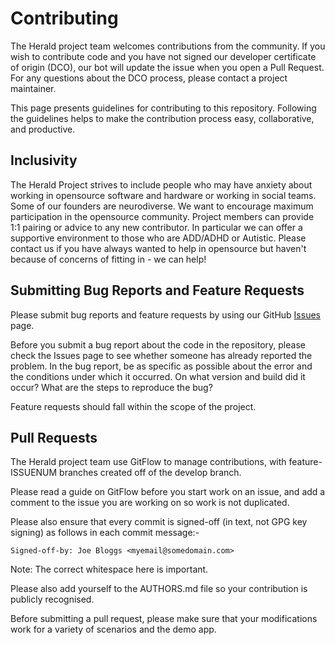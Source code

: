 # Contributing

The Herald project team welcomes contributions from the community. If you wish to contribute code and you have not signed our developer certificate of origin (DCO), our bot will update the issue when you open a Pull Request. For any questions about the DCO process, please contact a project maintainer.

This page presents guidelines for contributing to this repository. Following the guidelines helps to make the contribution process easy, collaborative, and productive. 

## Inclusivity

The Herald Project strives to include people who may have anxiety about working in opensource
software and hardware or working in social teams. Some of our founders are neurodiverse. We
want to encourage maximum participation in the opensource community. Project members can provide
1:1 pairing or advice to any new contributor. In particular we can offer a supportive environment
to those who are ADD/ADHD or Autistic. Please contact us if you have always wanted to help in
opensource but haven't because of concerns of fitting in - we can help!

## Submitting Bug Reports and Feature Requests

Please submit bug reports and feature requests by using our GitHub [Issues](https://github.com/theheraldproject/herald-for-ios/issues) page.

Before you submit a bug report about the code in the repository, please check the Issues page to see whether someone has already reported the problem. In the bug report, be as specific as possible about the error and the conditions under which it occurred. On what version and build did it occur? What are the steps to reproduce the bug? 

Feature requests should fall within the scope of the project.

## Pull Requests

The Herald project team use GitFlow to manage contributions, with feature-ISSUENUM
branches created off of the develop branch.

Please read a guide on GitFlow before you start work on an issue, and add a comment
to the issue you are working on so work is not duplicated.

Please also ensure that every commit is signed-off (in text, not GPG key signing) as follows in each commit message:-

`Signed-off-by: Joe Bloggs <myemail@somedomain.com>`

Note: The correct whitespace here is important.

Please also add yourself to the AUTHORS.md file so your contribution is publicly recognised.

Before submitting a pull request, please make sure that your modifications work for a variety of scenarios and the demo app.
